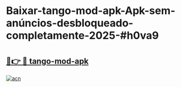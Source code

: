 # Baixar-tango-mod-apk-Apk-sem-anúncios-desbloqueado-completamente-2025-#h0va9

# <h2><a href="https://ainizakaria.my?title=tango-mod-apk&ref=24M">🔗👉 🔴 tango-mod-apk</a></h2>

[![acn](https://github.com/user-attachments/assets/0f9c940e-d8b0-45ae-aac7-cd30a18b3e1c)](https://ainizakaria.my?title=tango-mod-apk&ref=24M)

